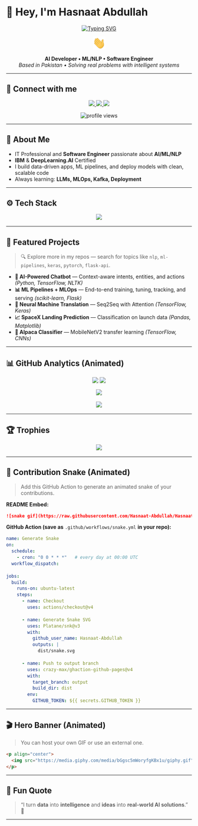 # 👋 Hey, I'm **Hasnaat Abdullah**

<!-- Typing SVG (animated headline) -->

<p align="center">
  <a href="https://git.io/typing-svg">
    <img src="https://readme-typing-svg.demolab.com?font=JetBrains+Mono&size=28&duration=2800&pause=600&center=true&vCenter=true&width=900&lines=AI+Developer+%7C+ML+%26+NLP+Specialist;Software+Engineer+%7C+IBM DataScientiszt+%26+DeepLearning.AI+Certified;Building+real-world+AI+projects;Python+%7C+TensorFlow+%7C+PyTorch;Open+to+Remote+Opportunities" alt="Typing SVG"/>
  </a>
</p>

<!-- Waving hand GIF -->

<p align="center">
  <img src="https://raw.githubusercontent.com/ABSphreak/ABSphreak/master/gifs/Hi.gif" width="35"/>
</p>

<p align="center">
  <b>AI Developer • ML/NLP • Software Engineer</b><br/>
  <i>Based in Pakistan • Solving real problems with intelligent systems</i>
</p>

---

## 🔗 Connect with me

<p align="center">
  <a href="https://www.linkedin.com/in/hasnaat-abdullah-77838920a" target="_blank">
    <img src="https://img.shields.io/badge/LinkedIn-0A66C2?style=for-the-badge&logo=linkedin&logoColor=white"/>
  </a>
  <a href="mailto:hasnatmughal17131@gmail.com" target="_blank">
    <img src="https://img.shields.io/badge/Gmail-D14836?style=for-the-badge&logo=gmail&logoColor=white"/>
  </a>
  <a href="https://github.com/Hasnaat-Abdullah" target="_blank">
    <img src="https://img.shields.io/badge/GitHub-111111?style=for-the-badge&logo=github&logoColor=white"/>
  </a>
</p>

<p align="center">
  <img src="https://komarev.com/ghpvc/?username=Hasnaat-Abdullah&label=Profile%20Views&color=0e75b6&style=flat" alt="profile views" />
</p>

---

## 🚀 About Me

* IT Professional and **Software Engineer** passionate about **AI/ML/NLP**
* **IBM** & **DeepLearning.AI** Certified
* I build data-driven apps, ML pipelines, and deploy models with clean, scalable code
* Always learning: **LLMs, MLOps, Kafka, Deployment**

---

## ⚙️ Tech Stack

<p align="center">
  <img src="https://skillicons.dev/icons?i=python,tensorflow,pytorch,sklearn,flask,opencv,git,github,docker,linux,postgres,mysql,sqlite,java,cpp,js,html,css&perline=9"/>
</p>

---

## 📌 Featured Projects

> 🔍 Explore more in my repos — search for topics like `nlp`, `ml-pipelines`, `keras`, `pytorch`, `flask-api`.

* **🤖 AI-Powered Chatbot** — Context-aware intents, entities, and actions *(Python, TensorFlow, NLTK)*
* **📊 ML Pipelines + MLOps** — End-to-end training, tuning, tracking, and serving *(scikit-learn, Flask)*
* **🧠 Neural Machine Translation** — Seq2Seq with Attention *(TensorFlow, Keras)*
* **📈 SpaceX Landing Prediction** — Classification on launch data *(Pandas, Matplotlib)*
* **🎯 Alpaca Classifier** — MobileNetV2 transfer learning *(TensorFlow, CNNs)*

---

## 📊 GitHub Analytics (Animated)

<p align="center">
  <img height="165" src="https://github-readme-stats.vercel.app/api?username=HasnaatAbdullah&show_icons=true&include_all_commits=true&count_private=true&hide_title=false&rank_icon=github" />
  <img height="165" src="https://github-readme-streak-stats.herokuapp.com/?user=HasnaatAbdullah" />
</p>

<p align="center">
  <img src="https://github-readme-stats.vercel.app/api/top-langs/?username=Hasnaat-Abdullah&layout=compact" />
</p>

<!-- Activity Graph (animated transitions) -->

<p align="center">
  <a href="https://github.com/Ashutosh00710/github-readme-activity-graph">
    <img src="https://github-readme-activity-graph.vercel.app/graph?username=HasnaatAbdullah&radius=8&hide_border=false&area=true"/>
  </a>
</p>

---

## 🏆 Trophies

<p align="center">
  <img src="https://github-profile-trophy.vercel.app/?username=HasnaatAbdullah&margin-w=10&margin-h=10&no-frame=true&column=7"/>
</p>

---

## 🐍 Contribution Snake (Animated)

> Add this GitHub Action to generate an animated snake of your contributions.

**README Embed:**

```md
![snake gif](https://raw.githubusercontent.com/Hasnaat-Abdullah/Hasnaat-Abdullah/output/snake.svg)
```

**GitHub Action (save as** `.github/workflows/snake.yml` **in your repo):**

```yml
name: Generate Snake
on:
  schedule:
    - cron: "0 0 * * *"   # every day at 00:00 UTC
  workflow_dispatch:

jobs:
  build:
    runs-on: ubuntu-latest
    steps:
      - name: Checkout
        uses: actions/checkout@v4

      - name: Generate Snake SVG
        uses: Platane/snk@v3
        with:
          github_user_name: Hasnaat-Abdullah
          outputs: |
            dist/snake.svg

      - name: Push to output branch
        uses: crazy-max/ghaction-github-pages@v4
        with:
          target_branch: output
          build_dir: dist
        env:
          GITHUB_TOKEN: ${{ secrets.GITHUB_TOKEN }}
```

---

## 🎬 Hero Banner (Animated)

> You can host your own GIF or use an external one.

```md
<p align="center">
  <img src="https://media.giphy.com/media/bGgsc5mWoryfgKBx1u/giphy.gif" width="900"/>
</p>
```

---

## 🧩 Fun Quote

> “I turn **data** into **intelligence** and **ideas** into **real-world AI solutions**.” 🚀

---



